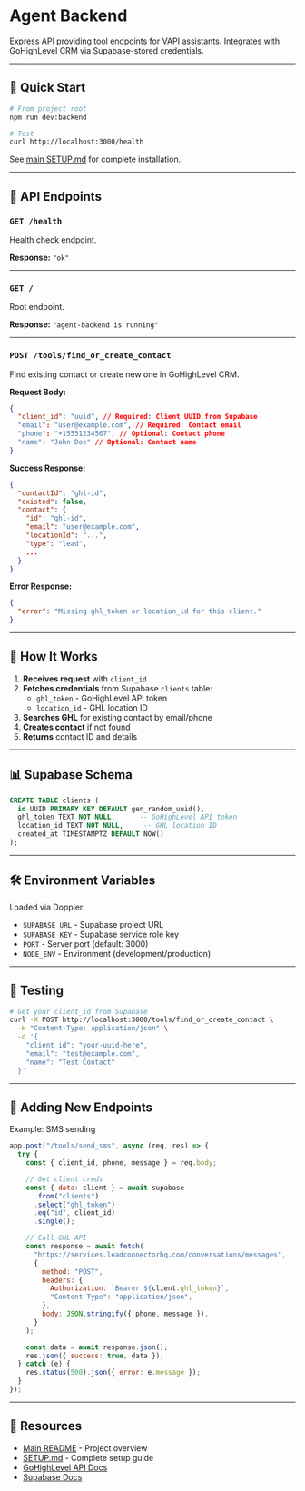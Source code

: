 # Agent Backend

Express API providing tool endpoints for VAPI assistants. Integrates with GoHighLevel CRM via Supabase-stored credentials.

---

## 🚀 Quick Start

```bash
# From project root
npm run dev:backend

# Test
curl http://localhost:3000/health
```

See [main SETUP.md](../SETUP.md) for complete installation.

---

## 📡 API Endpoints

### `GET /health`

Health check endpoint.

**Response:** `"ok"`

---

### `GET /`

Root endpoint.

**Response:** `"agent-backend is running"`

---

### `POST /tools/find_or_create_contact`

Find existing contact or create new one in GoHighLevel CRM.

**Request Body:**

```json
{
  "client_id": "uuid", // Required: Client UUID from Supabase
  "email": "user@example.com", // Required: Contact email
  "phone": "+15551234567", // Optional: Contact phone
  "name": "John Doe" // Optional: Contact name
}
```

**Success Response:**

```json
{
  "contactId": "ghl-id",
  "existed": false,
  "contact": {
    "id": "ghl-id",
    "email": "user@example.com",
    "locationId": "...",
    "type": "lead",
    ...
  }
}
```

**Error Response:**

```json
{
  "error": "Missing ghl_token or location_id for this client."
}
```

---

## 🔐 How It Works

1. **Receives request** with `client_id`
2. **Fetches credentials** from Supabase `clients` table:
   - `ghl_token` - GoHighLevel API token
   - `location_id` - GHL location ID
3. **Searches GHL** for existing contact by email/phone
4. **Creates contact** if not found
5. **Returns** contact ID and details

---

## 📊 Supabase Schema

```sql
CREATE TABLE clients (
  id UUID PRIMARY KEY DEFAULT gen_random_uuid(),
  ghl_token TEXT NOT NULL,      -- GoHighLevel API token
  location_id TEXT NOT NULL,     -- GHL location ID
  created_at TIMESTAMPTZ DEFAULT NOW()
);
```

---

## 🛠️ Environment Variables

Loaded via Doppler:

- `SUPABASE_URL` - Supabase project URL
- `SUPABASE_KEY` - Supabase service role key
- `PORT` - Server port (default: 3000)
- `NODE_ENV` - Environment (development/production)

---

## 🧪 Testing

```bash
# Get your client_id from Supabase
curl -X POST http://localhost:3000/tools/find_or_create_contact \
  -H "Content-Type: application/json" \
  -d '{
    "client_id": "your-uuid-here",
    "email": "test@example.com",
    "name": "Test Contact"
  }'
```

---

## 📝 Adding New Endpoints

Example: SMS sending

```javascript
app.post("/tools/send_sms", async (req, res) => {
  try {
    const { client_id, phone, message } = req.body;

    // Get client creds
    const { data: client } = await supabase
      .from("clients")
      .select("ghl_token")
      .eq("id", client_id)
      .single();

    // Call GHL API
    const response = await fetch(
      "https://services.leadconnectorhq.com/conversations/messages",
      {
        method: "POST",
        headers: {
          Authorization: `Bearer ${client.ghl_token}`,
          "Content-Type": "application/json",
        },
        body: JSON.stringify({ phone, message }),
      }
    );

    const data = await response.json();
    res.json({ success: true, data });
  } catch (e) {
    res.status(500).json({ error: e.message });
  }
});
```

---

## 🔗 Resources

- [Main README](../README.md) - Project overview
- [SETUP.md](../SETUP.md) - Complete setup guide
- [GoHighLevel API Docs](https://highlevel.stoplight.io/)
- [Supabase Docs](https://supabase.com/docs)
